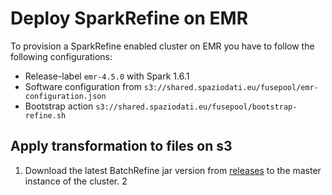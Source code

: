 # Deploy SparkRefine on EMR

To provision a SparkRefine enabled cluster on EMR you have to follow the following
configurations:

* Release-label `emr-4.5.0` with Spark 1.6.1
* Software configuration from `s3://shared.spaziodati.eu/fusepool/emr-configuration.json`
* Bootstrap action `s3://shared.spaziodati.eu/fusepool/bootstrap-refine.sh`

## Apply transformation to files on s3

1. Download the latest BatchRefine jar version from [releases](https://github.com/fusepoolP3/p3-batchrefine/releases/latest) to
the master instance of the cluster.
2
